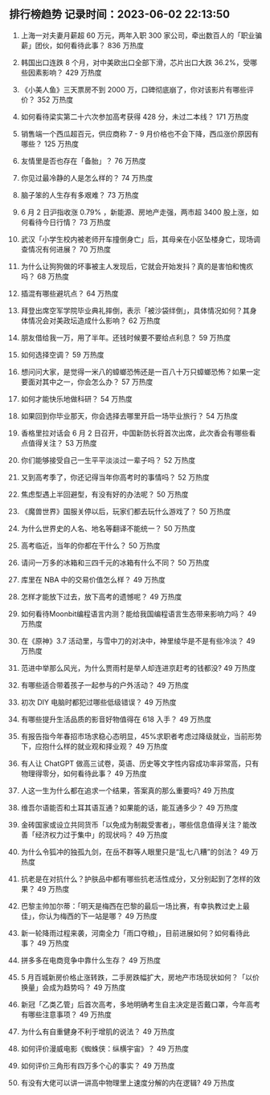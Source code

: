 
## 排行榜趋势 记录时间：2023-06-02 22:13:50
  
  1. 上海一对夫妻月薪超 60 万元，两年入职 300 家公司，牵出数百人的「职业骗薪」团伙，如何看待此事？ 836 万热度
    
  2. 韩国出口连跌 8 个月，对中美欧出口全部下滑，芯片出口大跌 36.2%，受哪些因素影响？ 429 万热度
    
  3. 《小美人鱼》三天票房不到 2000 万，口碑彻底崩了，你对该影片有哪些评价？ 352 万热度
    
  4. 如何看待梁实第二十六次参加高考获得 428 分，未过二本线？ 171 万热度
    
  5. 销售端一个西瓜超百元，供应商称 7 - 9 月价格也不会下降，西瓜涨价原因有哪些？ 125 万热度
    
  6. 友情里是否也存在「备胎」？ 76 万热度
    
  7. 你见过最冷静的人是怎么样的？ 74 万热度
    
  8. 脑子笨的人生存有多艰难？ 73 万热度
    
  9. 6 月 2 日沪指收涨 0.79% ，新能源、房地产走强，两市超 3400 股上涨，如何看待今日行情？ 73 万热度
    
  10. 武汉「小学生校内被老师开车撞倒身亡」后，其母亲在小区坠楼身亡，现场调查情况有何进展？ 70 万热度
    
  11. 为什么让狗狗做的坏事被主人发现后，它就会开始发抖？真的是害怕和愧疚吗？ 68 万热度
    
  12. 插混有哪些避坑点？ 64 万热度
    
  13. 拜登出席空军学院毕业典礼摔倒，表示「被沙袋绊倒」，具体情况如何？其身体情况会对美政坛造成什么影响？ 62 万热度
    
  14. 朋友借给我一万，用了半年。还钱时候要不要给点利息？ 59 万热度
    
  15. 如何选择空调？ 59 万热度
    
  16. 想问问大家，是觉得一米八的蟑螂恐怖还是一百八十万只蟑螂恐怖？如果一定要面对其中之一，你会怎么办？ 57 万热度
    
  17. 如何才能快乐地做科研？ 54 万热度
    
  18. 如果回到你毕业那天，你会选择去哪里开启一场毕业旅行？ 54 万热度
    
  19. 香格里拉对话会 6 月 2 日召开，中国新防长将首次出席，此次香会有哪些看点值得关注？ 53 万热度
    
  20. 你们能够接受自己一生平平淡淡过一辈子吗？ 52 万热度
    
  21. 又到高考季了，你还记得当年你高考时的事情吗？ 52 万热度
    
  22. 焦虑型遇上半回避型，有没有好的办法呢？ 50 万热度
    
  23. 《魔兽世界》国服关停以后，玩家们都去玩什么游戏了？ 50 万热度
    
  24. 为什么世界史的人名、地名等翻译不能统一？ 50 万热度
    
  25. 高考临近，当年的你都在干什么？ 50 万热度
    
  26. 请问一万多的冰箱和三四千元的冰箱有什么不同？ 50 万热度
    
  27. 库里在 NBA 中的交易价值怎么样？ 49 万热度
    
  28. 怎样才能放下过去，放下高考的遗憾呢？ 49 万热度
    
  29. 如何看待Moonbit编程语言内测？能给我国编程语言生态带来影响力吗？ 49 万热度
    
  30. 在《原神》3.7 活动里，与雪中刀的对决中，神里绫华是不是有些冷淡？ 49 万热度
    
  31. 范进中举那么风光，为什么贾雨村是举人却连进京赶考的钱都没? 49 万热度
    
  32. 有哪些适合带着孩子一起参与的户外活动？ 49 万热度
    
  33. 初次 DIY 电脑时都犯过哪些低级错误？ 49 万热度
    
  34. 有哪些提升生活品质的影音好物值得在 618 入手？ 49 万热度
    
  35. 有报告指今年春招市场求稳心态明显，45%求职者考虑过降级就业，当前形势下，应抱什么样的就业观和择业观？ 49 万热度
    
  36. 有人让 ChatGPT 做高三试卷，英语、历史等文字性内容成功率非常高，只有物理得零分，如何看待此事？ 49 万热度
    
  37. 人这一生为什么都在追求一个结果，答案真的那么重要吗? 49 万热度
    
  38. 维吾尔语能否和土耳其语互通？如果能的话，能互通多少？ 49 万热度
    
  39. 金砖国家或设立共同货币「以免成为制裁受害者」，哪些信息值得关注？能改善「经济权力过于集中」的现状吗？ 49 万热度
    
  40. 为什么令狐冲的独孤九剑，在岳不群等人眼里只是“乱七八糟”的剑法？ 49 万热度
    
  41. 抗老是在对抗什么？护肤品中都有哪些抗老活性成分，又分别起到了怎样的效果？ 49 万热度
    
  42. 巴黎主帅加尔蒂：「明天是梅西在巴黎的最后一场比赛，有幸执教过史上最佳」，你认为梅西的下一站是哪？ 49 万热度
    
  43. 新一轮降雨过程来袭，河南全力「雨口夺粮」，目前进展如何？如何看待此事？ 49 万热度
    
  44. 拼多多在电商竞争中靠什么生存？ 49 万热度
    
  45. 5 月百城新房价格止涨转跌，二手房跌幅扩大，房地产市场现状如何？「以价换量」会成为趋势吗？ 49 万热度
    
  46. 新冠「乙类乙管」后首次高考，多地明确考生自主决定是否戴口罩，今年高考有哪些注意事项？ 49 万热度
    
  47. 为什么有自重健身不利于增肌的说法？ 49 万热度
    
  48. 如何评价漫威电影《蜘蛛侠：纵横宇宙》？ 49 万热度
    
  49. 如何评价三角形有四万多个心的事实？ 49 万热度
    
  50. 有没有大佬可以讲一讲高中物理里上速度分解的内在逻辑? 49 万热度
    